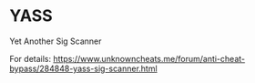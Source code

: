 # YASS
Yet Another Sig Scanner

For details: https://www.unknowncheats.me/forum/anti-cheat-bypass/284848-yass-sig-scanner.html